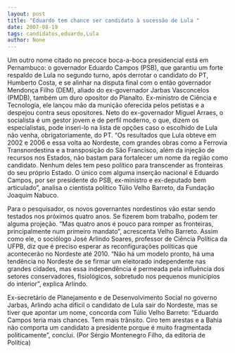 ```yaml
---
layout: post
title: "Eduardo tem chance ser candidato à sucessão de Lula "
date: 2007-08-19
tags: candidatos,eduardo,Lula
author: None
---
```

Um outro nome citado no precoce boca-a-boca presidencial est&aacute; em Pernambuco: o governador Eduardo Campos (PSB), que garantiu um forte respaldo de Lula no segundo turno, ap&oacute;s derrotar o candidato do PT, Humberto Costa, e se alinhar na disputa final com o ent&atilde;o governador Mendon&ccedil;a Filho (DEM), aliado do ex-governador Jarbas Vasconcelos (PMDB), tamb&eacute;m um duro opositor do Planalto. Ex-ministro de Ci&ecirc;ncia e Tecnologia, ele lan&ccedil;ou m&atilde;o da muni&ccedil;&atilde;o oferecida pelos petistas e a despejou contra seus opositores. 
Neto do ex-governador Miguel Arraes, o socialista &eacute; um gestor jovem e de perfil moderno, o que, dizem os especialistas, pode inseri-lo na lista de op&ccedil;&otilde;es caso o escolhido de Lula n&atilde;o venha, obrigatoriamente, do PT. 
&ldquo;Os resultados que Lula obteve em 2002 e 2006 e essa volta ao Nordeste, com grandes obras como a Ferrovia Transnordestina e a transposi&ccedil;&atilde;o do S&atilde;o Francisco, al&eacute;m da inje&ccedil;&atilde;o de recursos nos Estados, n&atilde;o bastam para fortalecer um nome da regi&atilde;o como candidato. Nenhum deles tem peso pol&iacute;tico para transcender as fronteiras do seu pr&oacute;prio Estado. O &uacute;nico com alguma inser&ccedil;&atilde;o nacional &eacute; Eduardo Campos, por ser presidente do PSB, ex-ministro e ex-deputado bem articulado&rdquo;, analisa o cientista pol&iacute;tico T&uacute;lio Velho Barreto, da Funda&ccedil;&atilde;o Joaquim Nabuco. 

Para o pesquisador, os novos governantes nordestinos v&atilde;o estar sendo testados nos pr&oacute;ximos quatro anos. Se fizerem bom trabalho, podem ter alguma proje&ccedil;&atilde;o. &ldquo;Mas quatro anos &eacute; pouco para romper as fronteiras, principalmente num primeiro mandato&rdquo;, acrescenta Velho Barreto. 
Assim como ele, o soci&oacute;logo Jos&eacute; Arlindo Soares, professor de Ci&ecirc;ncia Pol&iacute;tica da UFPB, diz que &eacute; preciso esperar as reconfigura&ccedil;&otilde;es pol&iacute;ticas que acontecer&atilde;o no Nordeste at&eacute; 2010. &ldquo;N&atilde;o h&aacute; um modelo pronto, h&aacute; uma tend&ecirc;ncia no Nordeste de se firmar um eleitorado independente nas grandes cidades, mas essa independ&ecirc;ncia &eacute; permeada pela influ&ecirc;ncia dos setores conservadores, fisiol&oacute;gicos, sobretudo nos pequenos munic&iacute;pios do interior&rdquo;, explica Arlindo. 

Ex-secret&aacute;rio de Planejamento e de Desenvolvimento Social no governo Jarbas, Arlindo acha dif&iacute;cil o candidato de Lula sair do Nordeste, mas se tiver que apontar um nome, concorda com T&uacute;lio Velho Barreto: &ldquo;Eduardo Campos teria mais chances. Tem mais tr&acirc;nsito. Ciro tem arestas e a Bahia n&atilde;o comporta um candidato a presidente porque &eacute; muito fragmentada politicamente&rdquo;, conclui. 
(Por S&eacute;rgio Montenegro Filho, da editoria de Pol&iacute;tica)&nbsp; 